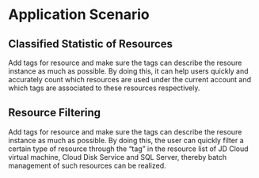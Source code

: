 # Application Scenario

## Classified Statistic of Resources

Add tags for resource and make sure the tags can describe the resoure instance as much as possible. By doing this, it can help users quickly and accurately count which resources are used under the current account and which tags are associated to these resources respectively.
## Resource Filtering

Add tags for resource and make sure the tags can describe the resoure instance as much as possible. By doing this, the user can quickly filter a certain type of resource through the “tag” in the resource list of JD Cloud virtual machine,  Cloud Disk Service and SQL Server, thereby batch management of such resources can be realized.
